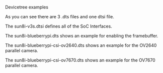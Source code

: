 Devicetree examples

As you can see there are 3 .dts files and one dtsi file.

The sun8i-v3s.dtsi defines all of the SoC Interfaces.

The sun8i-blueberrypi.dts shows an example for enabling the framebuffer.

The sun8i-blueberrypi-csi-ov2640.dts shows an example for the OV2640 parallel camera.

The sun8i-blueberrypi-csi-ov7670.dts shows an example for the OV7670 parallel camera.




